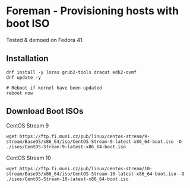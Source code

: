 # Foreman - Provisioning hosts with boot ISO

Tested & demoed on Fedora 41.

## Installation

```shell
dnf install -y lorax grub2-tools dracut edk2-ovmf
dnf update -y

# Reboot if kernel have been updated
reboot now
```

## Download Boot ISOs

CentOS Stream 9

```shell
wget https://ftp.fi.muni.cz/pub/linux/centos-stream/9-stream/BaseOS/x86_64/iso/CentOS-Stream-9-latest-x86_64-boot.iso -O ./isos/CentOS-Stream-9-latest-x86_64-boot.iso
```

CentOS Stream 10

```shell
wget https://ftp.fi.muni.cz/pub/linux/centos-stream/10-stream/BaseOS/x86_64/iso/CentOS-Stream-10-latest-x86_64-boot.iso -O ./isos/CentOS-Stream-10-latest-x86_64-boot.iso
```
